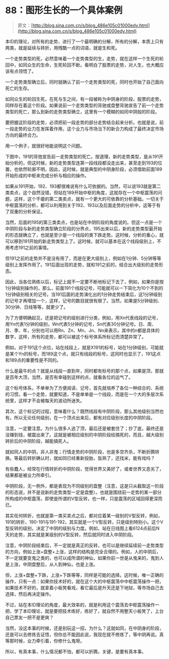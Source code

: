 # 88：图形生长的一个具体案例

> 原文：[http://blog.sina.com.cn/s/blog_486e105c01000edy.html](http://blog.sina.com.cn/s/blog_486e105c01000edy.html)

本ID的理论，对所有的走势，进行了一个最明确的分解，所有的分解，本质上只有两类，就是延续与转折，用残酷一点的词语，就是生和死。



一个走势类型的死，必然意味着一个走势类型的生，走势，就在这样一个生死的轮回中，如同众生的生命，生死轮回不断。看明白了股票的走势，对人生，也大概应该有点领悟了。



一个走势类型确立后，同时就确认了前一个走势类型的死，同时也开始了自己面向死亡的生存。



如同众生的轮回生死，在死与生之间，有一段被称为中阴身的阶段，股票的走势，同样存在着这个阶段。如果说前一个走势类型的背驰或盘整背驰宣告了前一个走势类型的死亡，那么到新的走势类型确立，这里有一个模糊的如同中阴般的阶段。



要把握这阶段的走势，必须把前一段走势的部分走势结合起来分析。也就是说，前一段走势的业力在发挥着作用，这个业力与市场当下的新合力构成了最终决定市场方向的最终合力。



用一个例子，就很好地能说明这个问题。



下图中，191的背弛宣告前一走势类型的死亡。按道理，新的走势类型，是从191开始分析的，但这时候，新的走势类型连第一段线段都没走出来，甚至走到193的位置，也依然轮廓不明，因此，这时候，就是典型的中阴身阶段，必须借助前面189开始形成的中枢来完成分析与相应的操作。







如果从191开始，192、193都很难说有什么可依据的。当然，可以说193就是第二类卖点，这个自然没错，但站在189开始中枢的角度，这就存在一个中枢震荡的问题，这样，这个干瘪的第二类卖点，就有一个更大的可依靠的分析基础。一切关于中枢震荡的分析，都可以利用到关于192、193以及后面走势的分析中，这等于有了双重的分析保证。



当然，后面的195的第三类卖点，也是站在中阴阶段的角度说的。但这一点是一个中阴阶段与新的走势类型确立阶段的分界点，195出来以后，新的走势类型最开始的形态就确立了，也就是至少是一个线段的类下跌走势。这时候，分析的重心，就可以移到191开始的新走势类型上了。这时候，就可以基本在这个线段级别上，不用考虑191之前的事情。



但191之前的走势并不是没有用了，而是在更大级别上，例如在1分钟、5分钟等等级别上发挥作用了。191后面出现的走势，就和191之前的，结合出大级别的走势形态。



因此，当各位熟练以后，标记上就不一定要不断地标记下去了，例如，如果你是按1分钟级别操作的，那么，前面191个线段记号，可能就可以一下简化为10个不到的1分钟级别相关的记号。当191后面的走势演化出的1分钟走势结束后，这1分钟级别的记号才再增加一个，这样，记号的数目就很有限了。当然，如果是5分钟级别、30分钟、日线等等，就更少了。



为了方便明确起见，还是把记号的级别进行分类，例如，用Xn代表线段的记号，用Yn代表1分钟的级别，Wn代表5分钟的记号，Sn代表30分钟记号。日、周、月、季、年，分别也可以用Rn、Zn、Mn、Jn、Nn来表示。其中的n都是具体的数字，这样，所有的走势，都可以被这个标号体系所标记而清楚异常了。



例如，对于191这个点位，站在线段上，就是X191的标号，站在1分钟级别，可能就是某个Yn的标号，而189这个点，就只有线段的标号，这同时也显示了，191这点和189点的重要性是不同的。



什么是最牛的点？就是从线段一直到年，同时都有标号的那个点，如果是顶，那就是百年大顶，当然，是否有幸碰到这样的点，就看各位的运气了。



这个标号体系，不单单为了方便阅读、记号，首先就培养了各位一种综合的、系统的习惯。看一个走势，就要知道，不是单单是一个线段，而是在一个大的多层次系统里，这样才不会被每天的波动所迷失。



其次，这个标记的过程，意味着什么？既然线段有中阴阶段，那么其他级别当然也有。所以无论任何级别，在一个顶点出来后，都有对应级别长度的中阴阶段。



注意，一定要注意。为什么很多人逃了顶，最后还是被套住了；抄了底，最终还是没赚到钱，被震出来了。这就是被相应级别的中阴阶段给搞死的，而且，越大级别转折后的中阴阶段，越能搞死人。



就如同人的中阴，非人非鬼；行情走势的中阴阶段，也是多空齐杀，不断折腾转换。等最后转折确认时，就如同已经重新投胎，饭熟了，还找米，能有戏吗？



有些蠢人，经常在行情转折的中阴阶段，觉得世界又美好了，或者世界又恶劣了，结果都是被业力所牵引。



中阴阶段，无一例外，都是表现为不同级别的盘整（注意，这是只从截取这一阶段的形态说，并不是说新的走势类型一定是盘整）。也就是围绕前一走势的某一部分所构成的中枢震荡，即使是所谓的V型反转，也一样，只是震荡的区域回得更深而已。



其实任何转折，也就是第一类买卖点之后，都对应着某一级别的V型反转，例如，191的转折，190-191与191-192，其实就是一个V型反转，只是级别特别小。这个V型反转的级别，决定了中阴的级别与力度。例如，站在日线图上看6124点前后N天的走势，其实就是某级别的V型反转，然后就同时进入中阴阶段。



注意，中阴阶段结束后，不一定就是真正的反转，也可以是继续延续前一走势类型的方向，例如上涨+盘整+上涨，这样的结构是完全合理的。例如，人的中阴后，不一定就要变鬼之类的，也可以成所谓的神仙，如果你前一世是从鬼来的，鬼到人是上涨，中阴盘整后，从人到神仙，也是上涨。



但，上涨+盘整+下跌，上涨+下跌等等，同样是可能的选择。这时候，唯一正确的操作，只有一点：如果你技术好的，就在这个大的中枢震荡中中枢震荡操作一把，如果技术不好的，就拿着小板凳看戏，看它最后是升天还是下地狱，等市场自己去选择，然后再决定操作。



不过，站在本ID理论的角度，最大效率的，就是利用这个震荡去中枢震荡操作一把，学了本ID理论，就是要把技术练好，练好了，就自然不用整天小板凳了，上台自己票友一把不是更爽？



当然，没这本事的时候，还是别玩这一招，为什么？这就如同，在中阴身的阶段，还是可以去修炼去证悟，但你总不能因此说，我现在就不修炼了，等中阴再说。真等那时候，业力牵引着，你修什么鬼呀。



所以，有真本事，什么情况都不怕，都可以折腾。关键，是要有真本事。